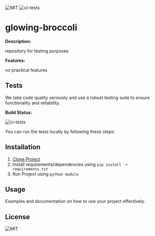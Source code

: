 ![MIT](https://img.shields.io/badge/license-MIT-blue.svg)
![ci-tests](https://github.com/jonasjonasjo/glowing-broccoli/actions/workflows/tests.yml/badge.svg)

# glowing-broccoli

**Description:**

repository for testing purposes

**Features:**

no practical features

## Tests

We take code quality seriously and use a robust testing suite to ensure functionality and reliability.

**Build Status:**

![ci-tests](https://github.com/jonasjonasjo/glowing-broccoli/actions/workflows/tests.yml/badge.svg)

You can run the tests locally by following these steps:

## Installation

1. [Clone Project](https://docs.github.com/en/repositories/creating-and-managing-repositories/cloning-a-repository)
2. Install requirements/dependencies using `pip install -r requirements.txt`
3. Run Project using `python module`

## Usage

Examples and documentation on how to use your project effectively.

## License

![MIT](https://img.shields.io/badge/license-MIT-blue.svg)
